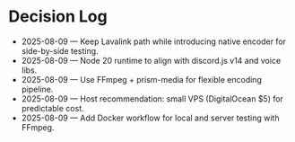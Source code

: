 # Decision Log

- 2025-08-09 — Keep Lavalink path while introducing native encoder for side-by-side testing.
- 2025-08-09 — Node 20 runtime to align with discord.js v14 and voice libs.
- 2025-08-09 — Use FFmpeg + prism-media for flexible encoding pipeline.
- 2025-08-09 — Host recommendation: small VPS (DigitalOcean $5) for predictable cost.
- 2025-08-09 — Add Docker workflow for local and server testing with FFmpeg.
